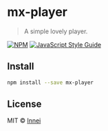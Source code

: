 # mx-player

> A simple lovely player.

[![NPM](https://img.shields.io/npm/v/mx-player.svg)](https://www.npmjs.com/package/mx-player) [![JavaScript Style Guide](https://img.shields.io/badge/code_style-standard-brightgreen.svg)](https://standardjs.com)

## Install

```bash
npm install --save mx-player
```

## License

MIT © [Innei](https://github.com/Innei)
